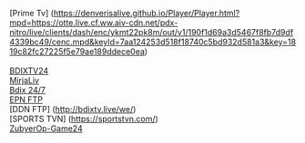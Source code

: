 [Prime Tv] (https://denverisalive.github.io/Player/Player.html?mpd=https://otte.live.cf.ww.aiv-cdn.net/pdx-nitro/live/clients/dash/enc/ykmt22pk8m/out/v1/190f1d69a3d5467f8fb7d9df4339bc49/cenc.mpd&keyId=7aa124253d518f18740c5bd932d581a3&key=1819c82fc27225f5e79ae189ddece0ea)
<br>
<br>
[BDIXTV24](https://www.bdixtv24.xyz/)
<br>
[MirjaLiv](https://mirajliv.vercel.app/)
<br>
[Bdix 24/7](https://bdixtv.serverbd247.com/)
<br>
[EPN FTP](http://172.20.3.1/)
<br>
[DDN FTP] (http://bdixtv.live/we/)
<br>
[SPORTS TVN] (https://sportstvn.com/)
<br>
[ZubyerOp-Game24](https://www.game24x.xyz/?m=1)
